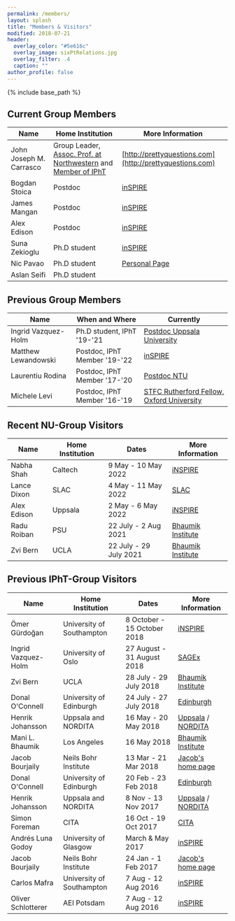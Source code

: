 ```yaml
---
permalink: /members/
layout: splash
title: "Members & Visitors"
modified: 2018-07-21
header:
  overlay_color: "#5e616c"
  overlay_image: sixPtRelations.jpg
  overlay_filter: .4
  caption: ""
author_profile: false
---
```


{% include base_path %}


## Current Group Members

| Name                    | Home Institution      | More Information                                          |
| ----------------------- | --------------------- | --------------------------------------------------------  |
| John Joseph M. Carrasco | Group Leader, [Assoc. Prof. at Northwestern](https://www.physics.northwestern.edu/people/faculty/core-faculty/) and [Member of IPhT](https://www.ipht.fr/en/Phocea/Membres/Annuaire/index.php?uid=jcarrasc) | [http://prettyquestions.com](http://prettyquestions.com) |
| Bogdan Stoica        | Postdoc               | [inSPIRE](https://inspirehep.net/authors/1274410?ui-citation-summary=true) |
| James Mangan         | Postdoc               | [inSPIRE](https://inspirehep.net/authors/1829937) |
| Alex Edison          | Postdoc               | [inSPIRE](https://inspirehep.net/authors/1648378) |
| Suna Zekioglu | Ph.D student                | [inSPIRE](http://inspirehep.net/author/profile/S.Zekioglu.1) |
| Nic Pavao | Ph.D student                | [Personal Page](https://nicpavao.com) |
| Aslan Seifi | Ph.D student                | |


## Previous Group Members

| Name                    |  When and Where      | Currently                                |
| ----------------------- | --------------------- | --------------------------------------------------------  |
| Ingrid Vazquez-Holm | Ph.D student, IPhT '19-'21           |  [Postdoc Uppsala University](http://inspirehep.net/author/profile/I.A.Vazquez.Holm.1)                                                             |
| Matthew Lewandowski | Postdoc, IPhT Member '19-'22               | [inSPIRE](http://inspirehep.net/search?p=exactauthor%3AMatthew.Lewandowski.1&sf=earliestdate) |
| Laurentiu Rodina        | Postdoc, IPhT Member '17-'20         | [Postdoc NTU](https://inspirehep.net/authors/1607940?ui-citation-summary=true) |
| Michele Levi            | Postdoc, IPhT Member '16-'19        | [STFC Rutherford Fellow, Oxford University](https://www.maths.ox.ac.uk/people/michele.levi) |

## Recent NU-Group Visitors

| Name                    | Home Institution      |  Dates                           | More Information                                          |
| ----------------------- | --------------------- | -------------------------------- | --------------------------------------------------------  |
| Nabha Shah    |  Caltech |  9 May - 10 May 2022 | [iNSPIRE](https://inspirehep.net/literature?sort=mostrecent&size=25&page=1&q=a%20N.Shah.1&ui-citation-summary=true)  |
| Lance Dixon    |  SLAC |  4 May - 11 May 2022 | [SLAC](https://www.slac.stanford.edu/~lance/)  |
| Alex Edison    |  Uppsala |  2 May - 6 May 2022 | [iNSPIRE](https://inspirehep.net/authors/1648378?ui-citation-summary=true)  |
| Radu Roiban    |  PSU |  22 July - 2 Aug 2021 | [Bhaumik Institute](http://bhaumik-institute.physics.ucla.edu/)  |
| Zvi Bern       |  UCLA |  22 July - 29 July 2021 | [Bhaumik Institute](http://bhaumik-institute.physics.ucla.edu/)  |


## Previous IPhT-Group Visitors

| Name                    | Home Institution      |  Dates                           | More Information                                          |
| ----------------------- | --------------------- | -------------------------------- | --------------------------------------------------------  |
| Ömer Gürdoğan           |  University of Southampton |  8 October - 15 October 2018 | [iNSPIRE](http://inspirehep.net/search?p=exactauthor%3AO.C.Gurdogan.1&sf=earliestdate) |
| Ingrid Vazquez-Holm     |  University of Oslo |  27 August - 31 August 2018 | [SAGEx](http://sagex.org) |
| Zvi Bern       |  UCLA |  28 July - 29 July 2018 | [Bhaumik Institute](http://bhaumik-institute.physics.ucla.edu/)  |
| Donal O'Connell       | University of Edinburgh  | 24 July - 27 July 2018 | [Edinburgh](https://www.ph.ed.ac.uk/people/donal-oconnell)  |
| Henrik Johansson       | Uppsala and  NORDITA  | 16 May - 20 May 2018 | [Uppsala](http://www.physics.uu.se/research/theoretical-physics/people/henrik-johansson/) / [NORDITA](https://www.nordita.org/people/staff/index.php?u=henrik.johansson)  |
| Mani L. Bhaumik       |  Los Angeles | 16 May 2018 | [Bhaumik Institute](http://bhaumik-institute.physics.ucla.edu/biography.html)  |
| Jacob Bourjaily          | Neils Bohr Institute  | 13 Mar  - 21 Mar 2018  | [Jacob's home page](http://www-personal.umich.edu/~jbourj/) |
| Donal O'Connell       | University of Edinburgh  | 20 Feb - 23 Feb 2018 | [Edinburgh](https://www.ph.ed.ac.uk/people/donal-oconnell)  |
| Henrik Johansson       | Uppsala and  NORDITA  | 8 Nov - 13 Nov 2017 | [Uppsala](http://www.physics.uu.se/research/theoretical-physics/people/henrik-johansson/) / [NORDITA](https://www.nordita.org/people/staff/index.php?u=henrik.johansson)  |
| Simon Foreman       | CITA  | 16 Oct - 19 Oct 2017| [CITA](http://www.cita.utoronto.ca/~sforeman/)   |
| Andrés Luna Godoy       | University of Glasgow | March & May 2017| [inSPIRE](http://inspirehep.net/author/profile/A.Luna.1)   |
| Jacob Bourjaily          | Neils Bohr Institute  | 24 Jan - 1 Feb 2017  | [Jacob's home page](http://www-personal.umich.edu/~jbourj/) |
| Carlos Mafra       | University of Southampton | 7 Aug - 12 Aug 2016 | [inSPIRE](http://inspirehep.net/author/profile/C.R.Mafra.1)   |
| Oliver Schlotterer  | AEI Potsdam  |  7 Aug - 12 Aug 2016 | [inSPIRE](http://inspirehep.net/author/profile/O.Schlotterer.1) |
